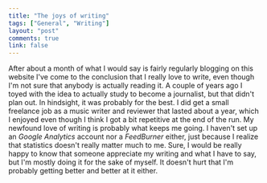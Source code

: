 ```yaml
---
title: "The joys of writing"
tags: ["General", "Writing"]
layout: "post"
comments: true
link: false
---
```


After about a month of what I would say is fairly regularly blogging on this website I've come to the conclusion that I really love to write, even though I'm not sure that anybody is actually reading it. A couple of years ago I toyed with the idea to actually study to become a journalist, but that didn't plan out. In hindsight, it was probably for the best. I did get a small freelance job as a music writer and reviewer that lasted about a year, which I enjoyed even though I think I got a bit repetitive at the end of the run. My newfound love of writing is probably what keeps me going. I haven't set up an *Google Analytics* account nor a *FeedBurner* either, just because I realize that statistics doesn't really matter much to me. Sure, I would be really happy to know that someone appreciate my writing and what I have to say, but I'm mostly doing it for the sake of myself. It doesn't hurt that I'm probably getting better and better at it either.
